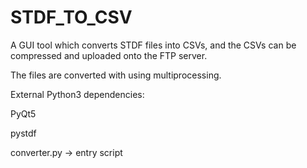 # STDF_TO_CSV
A GUI tool which converts STDF files into CSVs, and the CSVs can be compressed and uploaded onto the FTP server.

The files are converted with using multiprocessing.

External Python3 dependencies:

PyQt5

pystdf

converter.py -> entry script

